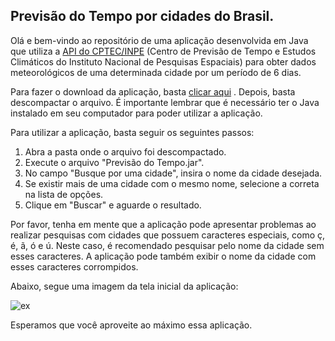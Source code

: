 ## Previsão do Tempo por cidades do Brasil.

Olá e bem-vindo ao repositório de uma aplicação desenvolvida em Java que utiliza a [API do CPTEC/INPE](http://servicos.cptec.inpe.br/XML/) (Centro de Previsão de Tempo e Estudos Climáticos do Instituto Nacional de Pesquisas Espaciais) para obter dados meteorológicos de uma determinada cidade por um período de 6 dias.

Para fazer o download da aplicação, basta [clicar aqui](https://github.com/kleber0a0m/previsao-do-tempo-java/raw/master/dist/Previs%C3%A3o%20do%20Tempo.zip) . Depois, basta descompactar o arquivo. É importante lembrar que é necessário ter o Java instalado em seu computador para poder utilizar a aplicação.

Para utilizar a aplicação, basta seguir os seguintes passos:

1.  Abra a pasta onde o arquivo foi descompactado.
2.  Execute o arquivo "Previsão do Tempo.jar".
3.  No campo "Busque por uma cidade", insira o nome da cidade desejada.
4.  Se existir mais de uma cidade com o mesmo nome, selecione a correta na lista de opções.
5.  Clique em "Buscar" e aguarde o resultado.

Por favor, tenha em mente que a aplicação pode apresentar problemas ao realizar pesquisas com cidades que possuem caracteres especiais, como ç, é, ã, ó e ú. Neste caso, é recomendado pesquisar pelo nome da cidade sem esses caracteres. A aplicação pode também exibir o nome da cidade com esses caracteres corrompidos.

Abaixo, segue uma imagem da tela inicial da aplicação:

![ex](https://user-images.githubusercontent.com/70644405/208214288-92b7bf54-170a-41fb-9ce0-269c6d8661bf.PNG)

Esperamos que você aproveite ao máximo essa aplicação.
